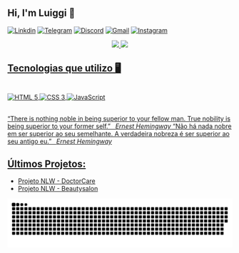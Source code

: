 ## Hi, I'm Luiggi 👋

[![Linkdin](https://img.shields.io/badge/LinkedIn-0077B5?style=for-the-badge&logo=linkedin&logoColor=white)](#)
[![Telegram](https://img.shields.io/badge/Telegram-2CA5E0?style=for-the-badge&logo=telegram&logoColor=white)](#)
[![Discord](https://img.shields.io/badge/Discord-7289DA?style=for-the-badge&logo=discord&logoColor=white)](#)
[![Gmail](https://img.shields.io/badge/Gmail-D14836?style=for-the-badge&logo=gmail&logoColor=white)](#)
[![Instagram](https://img.shields.io/badge/Instagram-E4405F?style=for-the-badge&logo=instagram&logoColor=white)](#)

<div align="center">
  <a href="https://github.com/luiabdiel">
  <img height="160em" src="https://github-readme-stats.vercel.app/api?username=luiabdiel&show_icons=true&theme=omni&include_all_commits=true&count_private=true"/>
  <img height="160em" src="https://github-readme-stats.vercel.app/api/top-langs/?username=luiabdiel&layout=compact&langs_count=7&theme=omni"/>
</div>

## Tecnologias que utilizo 🖥️

<div style="display: inline_block"><br>
    <img align="center" src="https://img.shields.io/badge/HTML5-E34F26?style=for-the-badge&logo=html5&logoColor=white" alt="HTML 5"/>
    <img align="center" src="https://img.shields.io/badge/CSS3-1572B6?style=for-the-badge&logo=css3&logoColor=white" alt="CSS 3"/>
    <img align="center" src="https://img.shields.io/badge/JavaScript-323330?style=for-the-badge&logo=javascript&logoColor=F7DF1E" alt="JavaScript"/>
</div>

<br>
  
“There is nothing noble in being superior to your fellow man. True nobility is being superior to your former self.” &ensp;<i>Ernest Hemingway</i>
“Não há nada nobre em ser superior ao seu semelhante. A verdadeira nobreza é ser superior ao seu antigo eu.” &ensp;<i>Ernest Hemingway</i><br>

## Últimos Projetos:

<!-- - []()<a href="https://luiabdiel.github.io/DoctorCare---NLW/" _target>QR code</a> -->
- []()<a href="https://luiabdiel.github.io/DoctorCare---NLW/" target="_blank">Projeto NLW - DoctorCare</a>
- []()<a href="https://luiabdiel.github.io/Beautysalon---NLW//" target="_blank">Projeto NLW - Beautysalon</a>

<div align="center">
  
  ![Snake animation](https://github.com/luiabdiel/luiabdiel/blob/output/github-contribution-grid-snake.svg)
  
</div>
